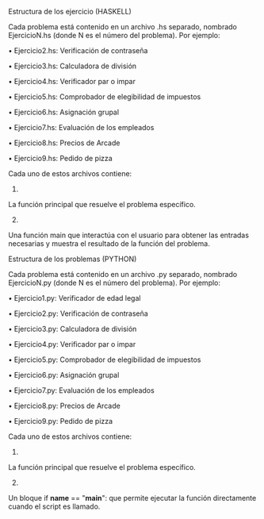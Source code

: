 Estructura de los ejercicio (HASKELL)

Cada problema está contenido en un archivo .hs separado, nombrado EjercicioN.hs (donde N es el número del problema). Por ejemplo:

•
Ejercicio2.hs: Verificación de contraseña

•
Ejercicio3.hs: Calculadora de división

•
Ejercicio4.hs: Verificador par o impar

•
Ejercicio5.hs: Comprobador de elegibilidad de impuestos

•
Ejercicio6.hs: Asignación grupal

•
Ejercicio7.hs: Evaluación de los empleados

•
Ejercicio8.hs: Precios de Arcade

•
Ejercicio9.hs: Pedido de pizza

Cada uno de estos archivos contiene:

1.
La función principal que resuelve el problema específico.

2.
Una función main que interactúa con el usuario para obtener las entradas necesarias y muestra el resultado de la función del problema.



Estructura de los problemas (PYTHON)

Cada problema está contenido en un archivo .py separado, nombrado EjercicioN.py (donde N es el número del problema). Por ejemplo:

•
Ejercicio1.py: Verificador de edad legal

•
Ejercicio2.py: Verificación de contraseña

•
Ejercicio3.py: Calculadora de división

•
Ejercicio4.py: Verificador par o impar

•
Ejercicio5.py: Comprobador de elegibilidad de impuestos

•
Ejercicio6.py: Asignación grupal

•
Ejercicio7.py: Evaluación de los empleados

•
Ejercicio8.py: Precios de Arcade

•
Ejercicio9.py: Pedido de pizza

Cada uno de estos archivos contiene:

1.
La función principal que resuelve el problema específico.

2.
Un bloque if __name__ == "__main__": que permite ejecutar la función directamente cuando el script es llamado.




